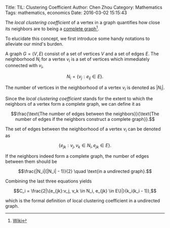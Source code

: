 Title: TIL: Clustering Coefficient
Author: Chen Zhou
Category:  Mathematics
Tags: mathematics, economics
Date: 2016-03-02 15:15:43

The *local clustering coefficient* of a vertex in a graph quantifies
how close its neighbors are to being a [complete graph](https://en.wikipedia.org/wiki/Clique_%28graph_theory%29)[^1].

[^1]:[Wiki](https://en.wikipedia.org/wiki/Clustering_coefficient)

To elucidate this concept, we first introduce some handy notations to
alleviate our mind's burden.

A graph $G = (V, E)$ consist of a set of vertices $V$ and a set of
edges $E$. The neighborhood $N_i$ for a vertex $v_i$ is a set of
vertices which immediately connected with $v_i$,

$$ N_i = \{ v_j : e_{ij} \in E\}.$$

The number of vertices in the neighborhood of a vertex $v_i$ is denoted
as $|N_i|$.

Since the *local clustering coefficient* stands for the extent to
which the neighbors of a vertex form a complete graph, we can define it as

$$\frac{\text{The number of edges between the neighbors}}{\text{The
number of edges if the neighbors construct a complete graph}}.$$

The set of edges between the neighborhood of a vertex $v_i$ can be
denoted as

$$\{e_{jk}:v_j, v_k \in N_i, e_{jk} \in E\}.$$

If the neighbors indeed form a complete graph, the number of edges
between them should be

$$\frac{|N_i|(|N_i| - 1)}{2} \quad \text{in a undirected graph}.$$


Combining the last three equations yields

$$C_i = \frac{2|\{e_{jk}:v_j, v_k \in N_i, e_{jk} \in E\}|}{k_i(k_i - 1)},$$

which is the formal definition of local clustering coefficient in a
undirected graph.
